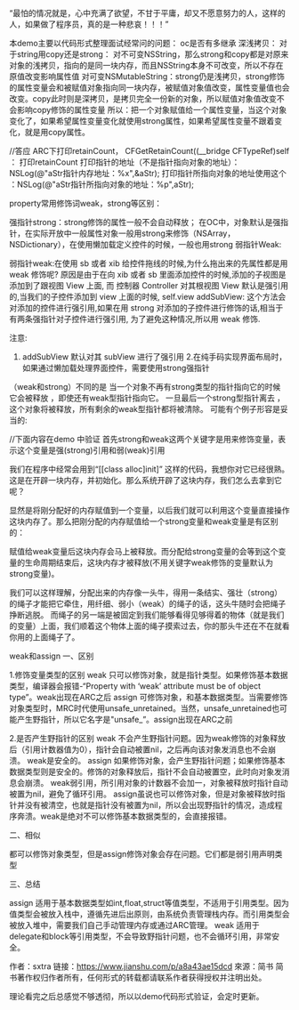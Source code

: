 
“最怕的情况就是，心中充满了欲望，不甘于平庸，却又不愿意努力的人，这样的人，如果做了程序员，真的是一种悲哀！！！”

本demo主要以代码形式整理面试经常问的问题：
oc是否有多继承
深浅拷贝：
对于string用copy还是strong：
对不可变NSString，那么strong和copy都是对原来对象的浅拷贝，指向的是同一块内存，而且NSString本身不可改变，所以不存在原值改变影响属性值
对可变NSMutableString：strong仍是浅拷贝，strong修饰的属性变量会和被赋值对象指向同一块内存，被赋值对象值改变，属性变量值也会改变。copy此时则是深拷贝，是拷贝完全一份新的对象，所以赋值对象值改变不会影响copy修饰的属性变量
所以：把一个对象赋值给一个属性变量，当这个对象变化了，如果希望属性变量变化就使用strong属性，如果希望属性变量不跟着变化，就是用copy属性。

//答应
ARC下打印retainCount， CFGetRetainCount((__bridge CFTypeRef)self  ： 打印retainCount
打印指针的地址（不是指针指向对象的地址）：NSLog(@"aStr指针内存地址：%x",&aStr);
打印指针所指向对象的地址使用这个 ：NSLog(@"aStr指针所指向对象的地址：%p",aStr);

property常用修饰词weak，strong等区别：

强指针strong：strong修饰的属性一般不会自动释放；
在OC中，对象默认是强指针，在实际开放中一般属性对象一般用strong来修饰（NSArray，NSDictionary），在使用懒加载定义控件的时候，一般也用strong
弱指针Weak:

弱指针weak:在使用 sb 或者 xib 给控件拖线的时候,为什么拖出来的先属性都是用 weak 修饰呢?
原因是由于在向 xib 或者 sb 里面添加控件的时候,添加的子视图是添加到了跟视图 View 上面, 而 控制器 Controller 对其根视图 View 默认是强引用的,当我们的子控件添加到 view 上面的时候, self.view addSubView: 这个方法会对添加的控件进行强引用,如果在用 strong 对添加的子控件进行修饰的话,相当于有两条强指针对子控件进行强引用, 为了避免这种情况,所以用 weak 修饰.

注意: 
1. addSubView 默认对其 subView 进行了强引用
2.在纯手码实现界面布局时，如果通过懒加载处理界面控件，需要使用strong强指针

（weak和strong）不同的是 当一个对象不再有strong类型的指针指向它的时候 它会被释放  ，即使还有weak型指针指向它。
一旦最后一个strong型指针离去 ，这个对象将被释放，所有剩余的weak型指针都将被清除。
可能有个例子形容是妥当的:




//下面内容在demo 中验证
首先strong和weak这两个关键字是用来修饰变量，表示这个变量是强(strong)引用和弱(weak)引用

我们在程序中经常会用到“[[class alloc]init]” 这样的代码，我想你对它已经很熟。这是在开辟一块内存，并初始化。那么系统开辟了这块内存，我们怎么去拿到它呢？

显然是将刚分配好的内存赋值到一个变量，以后我们就可以利用这个变量直接操作这块内存了。那么把刚分配的内存赋值给一个strong变量和weak变量是有区别的：

赋值给weak变量后这块内存会马上被释放。而分配给strong变量的会等到这个变量的生命周期结束后，这块内存才被释放(不用关键字weak修饰的变量默认为strong变量)。

我们可以这样理解，分配出来的内存像一头牛，得用一条结实、强壮（strong）的绳子才能把它牵住，用纤细、弱小（weak）的绳子的话，这头牛随时会把绳子挣断逃脱。
而绳子的另一端是被固定到我们能够看得见够得着的物体（就是我们的变量）上面，我们顺着这个物体上面的绳子摸索过去，你的那头牛还在不在就看你用的上面绳子了。



weak和assign
一、区别

1.修饰变量类型的区别
weak 只可以修饰对象，就是指针类型。如果修饰基本数据类型，编译器会报错-“Property with ‘weak’ attribute must be of object type”。weak出现在ARC之后
assign 可修饰对象，和基本数据类型。当需要修饰对象类型时，MRC时代使用unsafe_unretained。当然，unsafe_unretained也可能产生野指针，所以它名字是"unsafe_”。assign出现在ARC之前

2.是否产生野指针的区别
weak 不会产生野指针问题。因为weak修饰的对象释放后（引用计数器值为0），指针会自动被置nil，之后再向该对象发消息也不会崩溃。 weak是安全的。
assign 如果修饰对象，会产生野指针问题；如果修饰基本数据类型则是安全的。修饰的对象释放后，指针不会自动被置空，此时向对象发消息会崩溃。
weak弱引用，所引用对象的计数器不会加一，对象被释放时指针自动被置为nil，避免了循环引用。
assign虽说也可以修饰对象，但是对象被释放时指针并没有被清空，也就是指针没有被置为nil，所以会出现野指针的情况，造成程序奔溃。weak是绝对不可以修饰基本数据类型的，会直接报错。

二、相似

都可以修饰对象类型，但是assign修饰对象会存在问题。它们都是弱引用声明类型

三、总结

assign 适用于基本数据类型如int,float,struct等值类型，不适用于引用类型。因为值类型会被放入栈中，遵循先进后出原则，由系统负责管理栈内存。而引用类型会被放入堆中，需要我们自己手动管理内存或通过ARC管理。
weak 适用于delegate和block等引用类型，不会导致野指针问题，也不会循环引用，非常安全。

作者：sxtra
链接：https://www.jianshu.com/p/a8a43ae15dcd
來源：简书
简书著作权归作者所有，任何形式的转载都请联系作者获得授权并注明出处。






理论看完之后总感觉不够透彻，所以以demo代码形式验证，会定时更新。


